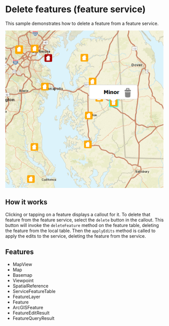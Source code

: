 # Delete features (feature service)

This sample demonstrates how to delete a feature from a feature service.

![](screenshot.png)

## How it works

Clicking or tapping on a feature displays a callout for it. To delete that feature from the feature service, select the `delete` button in the callout. This button will invoke the `deleteFeature` method on the feature table, deleting the feature from the local table. Then the `applyEdits` method is called to apply the edits to the service, deleting the feature from the service.

## Features
- MapView
- Map
- Basemap
- Viewpoint
- SpatialReference
- ServiceFeatureTable
- FeatureLayer
- Feature
- ArcGISFeature
- FeatureEditResult
- FeatureQueryResult
